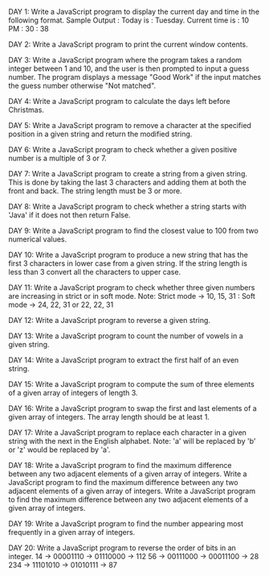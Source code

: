 DAY 1: Write a JavaScript program to display the current day and time in the following format.
       Sample Output : 
       Today is : Tuesday.
       Current time is : 10 PM : 30 : 38

DAY 2: Write a JavaScript program to print the current window contents.

DAY 3: Write a JavaScript program where the program takes a random integer between 1 and 10, and the user is then prompted to input a guess number. 
       The program displays a message "Good Work" if the input matches the guess number otherwise "Not matched".

DAY 4: Write a JavaScript program to calculate the days left before Christmas.

DAY 5: Write a JavaScript program to remove a character at the specified position in a given string and return the modified string.

DAY 6: Write a JavaScript program to check whether a given positive number is a multiple of 3 or 7.

DAY 7: Write a JavaScript program to create a string from a given string. This is done by taking the last 3 characters and adding them at both the front and back. The string 
       length must be 3 or more.

DAY 8: Write a JavaScript program to check whether a string starts with 'Java'  if it does not then  return False.

DAY 9: Write a JavaScript program to find the closest value to 100 from two numerical values.

DAY 10: Write a JavaScript program to produce a new string that has the first 3 characters in lower case from a given string. If the string length is less than 3 convert all 
        the characters to upper case.

DAY 11: Write a JavaScript program to check whether three given numbers are increasing in strict or in soft mode.
        Note: Strict mode -> 10, 15, 31 : Soft mode -> 24, 22, 31 or 22, 22, 31

DAY 12: Write a JavaScript program to reverse a given string.

DAY 13: Write a JavaScript program to count the number of vowels in a given string.

DAY 14: Write a JavaScript program to extract the first half of an even string.

DAY 15: Write a JavaScript program to compute the sum of three elements of a given array of integers of length 3.

DAY 16: Write a JavaScript program to swap the first and last elements of a given array of integers. The array length should be at least 1.

DAY 17: Write a JavaScript program to replace each character in a given string with the next in the English alphabet.
        Note: 'a' will be replaced by 'b' or 'z' would be replaced by 'a'.

DAY 18: Write a JavaScript program to find the maximum difference between any two adjacent elements of a given array of integers. Write a JavaScript program to find the 
        maximum difference between any two adjacent elements of a given array of integers. Write a JavaScript program to find the maximum difference between any two adjacent 
        elements of a given array of integers.

DAY 19: Write a JavaScript program to find the number appearing most frequently in a given array of integers.

DAY 20: Write a JavaScript program to reverse the order of bits in an integer. 
        14 -> 00001110 -> 01110000 -> 112
        56 -> 00111000 -> 00011100 -> 28
        234 -> 11101010 -> 01010111 -> 87






